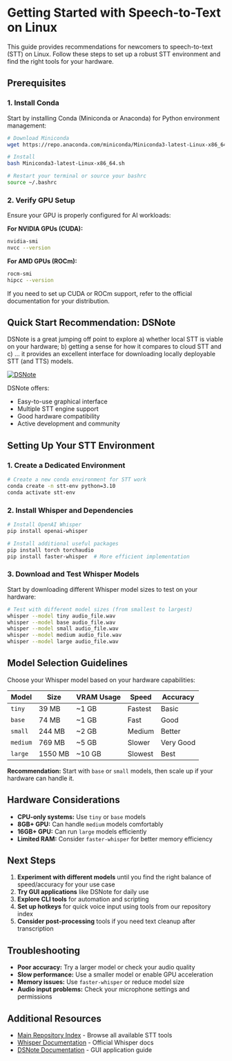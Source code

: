 # Getting Started with Speech-to-Text on Linux

This guide provides recommendations for newcomers to speech-to-text (STT) on Linux. Follow these steps to set up a robust STT environment and find the right tools for your hardware.

## Prerequisites

### 1. Install Conda

Start by installing Conda (Miniconda or Anaconda) for Python environment management:

```bash
# Download Miniconda
wget https://repo.anaconda.com/miniconda/Miniconda3-latest-Linux-x86_64.sh

# Install
bash Miniconda3-latest-Linux-x86_64.sh

# Restart your terminal or source your bashrc
source ~/.bashrc
```

### 2. Verify GPU Setup

Ensure your GPU is properly configured for AI workloads:

**For NVIDIA GPUs (CUDA):**
```bash
nvidia-smi
nvcc --version
```

**For AMD GPUs (ROCm):**
```bash
rocm-smi
hipcc --version
```

If you need to set up CUDA or ROCm support, refer to the official documentation for your distribution.

## Quick Start Recommendation: DSNote

DSNote is a great jumping off point to explore a) whether local STT is viable on your hardware; b) getting a sense for how it compares to cloud STT and c) ... it provides an excellent interface for downloading locally deployable STT (and TTS) models.

[![DSNote](https://img.shields.io/github/stars/mkiol/dsnote?style=flat-square)](https://github.com/mkiol/dsnote)

DSNote offers:
- Easy-to-use graphical interface
- Multiple STT engine support
- Good hardware compatibility
- Active development and community

## Setting Up Your STT Environment

### 1. Create a Dedicated Environment

```bash
# Create a new conda environment for STT work
conda create -n stt-env python=3.10
conda activate stt-env
```

### 2. Install Whisper and Dependencies

```bash
# Install OpenAI Whisper
pip install openai-whisper

# Install additional useful packages
pip install torch torchaudio
pip install faster-whisper  # More efficient implementation
```

### 3. Download and Test Whisper Models

Start by downloading different Whisper model sizes to test on your hardware:

```bash
# Test with different model sizes (from smallest to largest)
whisper --model tiny audio_file.wav
whisper --model base audio_file.wav  
whisper --model small audio_file.wav
whisper --model medium audio_file.wav
whisper --model large audio_file.wav
```

## Model Selection Guidelines

Choose your Whisper model based on your hardware capabilities:

| Model | Size | VRAM Usage | Speed | Accuracy |
|-------|------|------------|-------|----------|
| `tiny` | 39 MB | ~1 GB | Fastest | Basic |
| `base` | 74 MB | ~1 GB | Fast | Good |
| `small` | 244 MB | ~2 GB | Medium | Better |
| `medium` | 769 MB | ~5 GB | Slower | Very Good |
| `large` | 1550 MB | ~10 GB | Slowest | Best |

**Recommendation:** Start with `base` or `small` models, then scale up if your hardware can handle it.

## Hardware Considerations

- **CPU-only systems:** Use `tiny` or `base` models
- **8GB+ GPU:** Can handle `medium` models comfortably  
- **16GB+ GPU:** Can run `large` models efficiently
- **Limited RAM:** Consider `faster-whisper` for better memory efficiency

## Next Steps

1. **Experiment with different models** until you find the right balance of speed/accuracy for your use case
2. **Try GUI applications** like DSNote for daily use
3. **Explore CLI tools** for automation and scripting
4. **Set up hotkeys** for quick voice input using tools from our repository index
5. **Consider post-processing** tools if you need text cleanup after transcription

## Troubleshooting

- **Poor accuracy:** Try a larger model or check your audio quality
- **Slow performance:** Use a smaller model or enable GPU acceleration
- **Memory issues:** Use `faster-whisper` or reduce model size
- **Audio input problems:** Check your microphone settings and permissions

## Additional Resources

- [Main Repository Index](README.md) - Browse all available STT tools
- [Whisper Documentation](https://github.com/openai/whisper) - Official Whisper docs
- [DSNote Documentation](https://github.com/mkiol/dsnote) - GUI application guide


